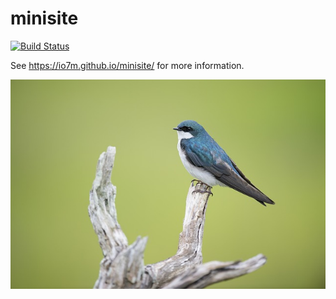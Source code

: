 minisite
===

[![Build Status](https://travis-ci.org/io7m/minisite.svg)](https://travis-ci.org/io7m/minisite)

See https://io7m.github.io/minisite/ for more information.

![minisite](./src/site/resources/minisite.jpg?raw=true)

